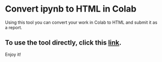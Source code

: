 # Convert ipynb to HTML in Colab
Using this tool you can convert your work in Colab to HTML and submit it as a report.

## To use the tool directly, click this <a href="https://githubtocolab.com/Mostafa-MR/Convert_ipynb_to_HTML_in_Colab/blob/main/Convert_ipynb_to_HTML_in_Colab.ipynb" target="_blank">link</a>.

Enjoy it!

